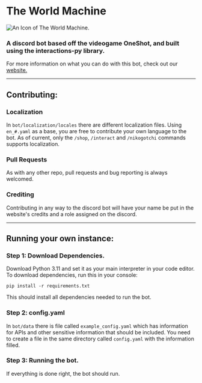 # The World Machine

![An Icon of The World Machine.](https://avatars.githubusercontent.com/u/160534184?s=280&v=4)

### A discord bot based off the videogame OneShot, and built using the interactions-py library.

For more information on what you can do with this bot, check out our [website.](https://www.theworldmachine.xyz/invite)

---
## Contributing:

### Localization
In `bot/localization/locales` there are different localization files. Using `en_#.yaml` as a base, you are free to contribute your own language to the bot. As of current, only the `/shop`, `/interact` and `/nikogotchi` commands supports localization.

### Pull Requests
As with any other repo, pull requests and bug reporting is always welcomed.

### Crediting
Contributing in any way to the discord bot will have your name be put in the website's credits and a role assigned on the discord.

---
## Running your own instance:

### Step 1: Download Dependencies.
Download Python 3.11 and set it as your main interpreter in your code editor. To download dependencies, run this in your console:
```commandline
pip install -r requirements.txt
```
This should install all dependencies needed to run the bot.

### Step 2: config.yaml
In `bot/data` there is file called `example_config.yaml` which has information for APIs and other sensitive information that should be included. You need to create a file in the same directory called `config.yaml` with the information filled.

### Step 3: Running the bot.
If everything is done right, the bot should run.
